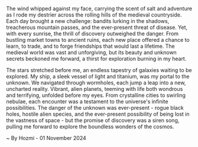 
The wind whipped against my face, carrying the scent of salt and adventure as I rode my destrier across the rolling hills of the medieval countryside. Each day brought a new challenge: bandits lurking in the shadows, treacherous mountain passes, and the ever-present threat of disease. Yet, with every sunrise, the thrill of discovery outweighed the danger. From bustling market towns to ancient ruins, each new place offered a chance to learn, to trade, and to forge friendships that would last a lifetime. The medieval world was vast and unforgiving, but its beauty and unknown secrets beckoned me forward, a thirst for exploration burning in my heart. 

The stars stretched before me, an endless tapestry of galaxies waiting to be explored. My ship, a sleek vessel of light and titanium, was my portal to the unknown. We navigated through wormholes, each jump a leap into a new, uncharted reality. Vibrant, alien planets, teeming with life both wondrous and terrifying, unfolded before my eyes. From crystalline cities to swirling nebulae, each encounter was a testament to the universe's infinite possibilities. The danger of the unknown was ever-present - rogue black holes, hostile alien species, and the ever-present possibility of being lost in the vastness of space - but the promise of discovery was a siren song, pulling me forward to explore the boundless wonders of the cosmos. 

~ By Hozmi - 01 November 2024
